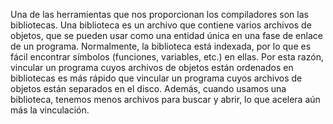 Una de las herramientas que nos proporcionan los compiladores son las bibliotecas. Una biblioteca es un archivo que contiene varios archivos de objetos, que se pueden usar como una entidad única en una fase de enlace de un programa. Normalmente, la biblioteca está indexada, por lo que es fácil encontrar símbolos (funciones, variables, etc.) en ellas. Por esta razón, vincular un programa cuyos archivos de objetos están ordenados en bibliotecas es más rápido que vincular un programa cuyos archivos de objetos están separados en el disco. Además, cuando usamos una biblioteca, tenemos menos archivos para buscar y abrir, lo que acelera aún más la vinculación.